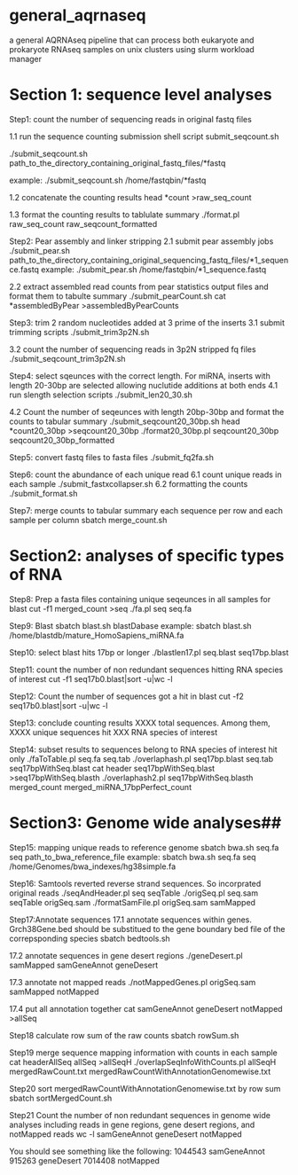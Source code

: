 # general_aqrnaseq
a general AQRNAseq pipeline that can process both eukaryote and prokaryote RNAseq samples on unix clusters using slurm workload manager

# Section 1: sequence level analyses
Step1: count the number of sequencing reads in original fastq files

1.1 run the sequence counting submission shell script submit_seqcount.sh

./submit_seqcount.sh path_to_the_directory_containing_original_fastq_files/*fastq

example: ./submit_seqcount.sh /home/fastqbin/*fastq

1.2 concatenate the counting results
head *count >raw_seq_count

1.3 format the counting results to tablulate summary
./format.pl raw_seq_count raw_seqcount_formatted

Step2: Pear assembly and linker stripping
2.1 submit pear assembly jobs
./submit_pear.sh path_to_the_directory_containing_original_sequencing_fastq_files/*1_sequence.fastq
example: ./submit_pear.sh /home/fastqbin/*1_sequence.fastq

2.2 extract assembled read counts from pear statistics output files and format them to tabulte summary
./submit_pearCount.sh
cat *assembledByPear >assembledByPearCounts

Step3: trim 2 random nucleotides added at 3 prime of the inserts
3.1 submit trimming scripts
./submit_trim3p2N.sh

3.2 count the number of sequencing reads in 3p2N stripped fq files
./submit_seqcount_trim3p2N.sh

Step4: select sqeunces with the correct length. For miRNA, inserts with length 20-30bp are selected allowing nuclutide additions at both ends
4.1 run  slength selection scripts
./submit_len20_30.sh

4.2 Count the number of seqeunces with length 20bp-30bp and format the counts to tabular summary
./submit_seqcount20_30bp.sh
head *count20_30bp >seqcount20_30bp
./format20_30bp.pl seqcount20_30bp seqcount20_30bp_formatted

Step5: convert fastq files to fasta files
./submit_fq2fa.sh

Step6: count the abundance of each unique read
6.1 count unique reads in each sample
./submit_fastxcollapser.sh
6.2 formatting the counts
./submit_format.sh

Step7: merge counts to tabular summary each sequence per row and each sample per column
sbatch merge_count.sh

# Section2: analyses of specific types of RNA

Step8: Prep a fasta files containing unique seqeunces in all samples for blast
cut -f1 merged_count >seq
./fa.pl seq seq.fa

Step9: Blast
sbatch blast.sh blastDabase
example: sbatch blast.sh /home/blastdb/mature_HomoSapiens_miRNA.fa

Step10: select blast hits 17bp or longer
./blastlen17.pl seq.blast seq17bp.blast

Step11: count the number of non redundant sequences hitting RNA species of interest
cut -f1 seq17b0.blast|sort -u|wc -l

Step12: Count the number of sequences got a hit in blast
cut -f2 seq17b0.blast|sort -u|wc -l

Step13: conclude counting results
XXXX total sequences. Among them, XXXX unique sequences hit XXX RNA species of interest

Step14: subset results to sequences belong to RNA species of interest hit only
./faToTable.pl seq.fa seq.tab
./overlaphash.pl seq17bp.blast seq.tab seq17bpWithSeq.blast
cat header seq17bpWithSeq.blast >seq17bpWithSeq.blasth
./overlaphash2.pl seq17bpWithSeq.blasth merged_count merged_miRNA_17bpPerfect_count

# Section3: Genome wide analyses##

Step15: mapping unique reads to reference genome
sbatch bwa.sh seq.fa seq path_to_bwa_reference_file
example: sbatch bwa.sh seq.fa seq /home/Genomes/bwa_indexes/hg38simple.fa

Step16: Samtools reverted reverse strand sequences. So incorprated original reads
./seqAndHeader.pl seq seqTable
./origSeq.pl seq.sam seqTable origSeq.sam
./formatSamFile.pl origSeq.sam samMapped

Step17:Annotate sequences
17.1 annotate sequences within genes.  Grch38Gene.bed should be substitued to the gene boundary bed file of the correpsponding species
sbatch bedtools.sh

17.2 annotate sequences in gene desert regions
./geneDesert.pl samMapped samGeneAnnot geneDesert

17.3 annotate not mapped reads
./notMappedGenes.pl origSeq.sam samMapped notMapped

17.4 put all annotation together
cat samGeneAnnot geneDesert notMapped >allSeq

Step18 calculate row sum of the raw counts
sbatch rowSum.sh

Step19 merge sequence mapping information with counts in each sample
cat headerAllSeq allSeq >allSeqH
./overlapSeqInfoWithCounts.pl allSeqH mergedRawCount.txt mergedRawCountWithAnnotationGenomewise.txt

Step20 sort mergedRawCountWithAnnotationGenomewise.txt by row sum
sbatch sortMergedCount.sh

Step21 Count the number of non redundant sequences in genome wide analyses including reads in gene regions, gene desert regions, and notMapped reads
wc -l samGeneAnnot geneDesert notMapped

You should see something like the following:
1044543 samGeneAnnot
915263 geneDesert
7014408 notMapped
